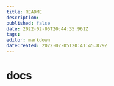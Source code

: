 ```yaml
---
title: README
description: 
published: false
date: 2022-02-05T20:44:35.961Z
tags: 
editor: markdown
dateCreated: 2022-02-05T20:41:45.879Z
---
```


# docs

